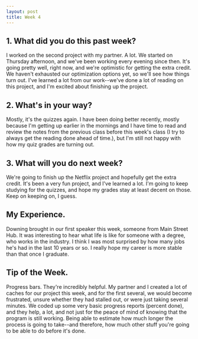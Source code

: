```yaml
---
layout: post
title: Week 4
---
```


## 1. What did you do this past week?

I worked on the second project with my partner. A lot. We started on Thursday afternoon, and we've been working every evening since then. It's going pretty well, right now, and we're optimistic for getting the extra credit. We haven't exhausted our optimization options yet, so we'll see how things turn out. I've learned a lot from our work--we've done a lot of reading on this project, and I'm excited about finishing up the project.

## 2. What's in your way?

Mostly, it's the quizzes again. I have been doing better recently, mostly because I'm getting up earlier in the mornings and I have time to read and review the notes from the previous class before this week's class (I try to always get the reading done ahead of time.), but I'm still not happy with how my quiz grades are turning out.

## 3. What will you do next week?

We're going to finish up the Netflix project and hopefully get the extra credit. It's been a very fun project, and I've learned a lot. I'm going to keep studying for the quizzes, and hope my grades stay at least decent on those. Keep on keeping on, I guess.

## My Experience.

Downing brought in our first speaker this week, someone from Main Street Hub. It was interesting to hear what life is like for someone with a degree, who works in the industry. I think I was most surprised by how many jobs he's had in the last 10 years or so. I really hope my career is more stable than that once I graduate.

## Tip of the Week.

Progress bars. They're incredibly helpful. My partner and I created a lot of caches for our project this week, and for the first several, we would become frustrated, unsure whether they had stalled out, or were just taking several minutes. We coded up some very basic progress reports (percent done), and they help, a lot, and not just for the peace of mind of knowing that the program is still working. Being able to estimate how much longer the process is going to take--and therefore, how much other stuff you're going to be able to do before it's done.
